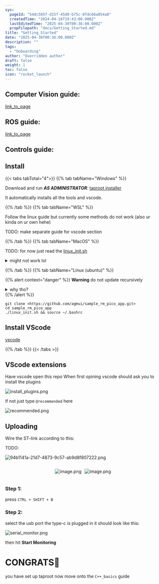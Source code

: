 ```yaml
---
sys:
  pageId: "54dc585f-d15f-45d0-b75c-8fdc66a854a8"
  createdTime: "2024-04-16T19:43:00.000Z"
  lastEditedTime: "2025-04-30T00:36:00.000Z"
  propFilepath: "docs/Getting_Started.md"
title: "Getting_Started"
date: "2025-04-30T00:36:00.000Z"
description: ""
tags:
  - "Onboarding"
author: "Overridden author"
draft: false
weight: 1
toc: false
icon: "rocket_launch"
---
```


## Computer Vision guide:

[link_to_page](86d45bc0-388b-4d26-8848-44f255f73d0e)

## ROS guide:

[link_to_page](3c76c1de-ec8f-46d6-8b0a-294005edc2d5)

## Controls guide:

## Install

{{< tabs tabTotal="4">}}
{{% tab tabName="Windows" %}}

Download and run _**AS ADMINISTRATOR**_: [taproot installer](https://github.com/Thornbots/TeachingFreshies/releases/tag/1.0)

It automatically installs all the tools and vscode.

{{% /tab %}}
{{% tab tabName="WSL" %}}

Follow the linux guide but currently some methods do not work (also ur kinda on ur own hehe)

TODO: make separate guide for vscode section

{{% /tab %}}
{{% tab tabName="MacOS" %}}

TODO: for now just read the [linux_init.sh](https://github.com/agmui/sample_rm_pico_app/blob/main/linux_init.sh)

<details>
<summary>might not work lol</summary>

`brew install libusb pkg-config`

Next install: [vscode](https://code.visualstudio.com/Download)

</details>

{{% /tab %}}
{{% tab tabName="Linux (ubuntu)" %}}

{{% alert context="danger" %}}
**Warning** do not update recursively
<details>
<summary>why tho?</summary>
There are some submodules that may go on for a while (like tinyusb) and I highly
recommend you don't need to get them.
If you want to see what submodules I update just look in `linux_init.sh`
</details>
{{% /alert %}}

```shell
git clone <https://github.com/agmui/sample_rm_pico_app.git>
cd sample_rm_pico_app
./linux_init.sh && source ~/.bashrc
```

## Install VScode

[vscode](https://code.visualstudio.com/Download)

{{% /tab %}}
{{< /tabs >}}

## VScode extensions

Have vscode open this repo
When first opining vscode should ask you to install the plugins

![install_plugins.png](https://prod-files-secure.s3.us-west-2.amazonaws.com/d518164a-d88e-44d1-a4ee-3adb3bd8bce0/89bd30f0-1825-4e77-867b-0a41ce370880/install_plugins.png?X-Amz-Algorithm=AWS4-HMAC-SHA256&X-Amz-Content-Sha256=UNSIGNED-PAYLOAD&X-Amz-Credential=ASIAZI2LB4664O3AVLO5%2F20250525%2Fus-west-2%2Fs3%2Faws4_request&X-Amz-Date=20250525T070741Z&X-Amz-Expires=3600&X-Amz-Security-Token=IQoJb3JpZ2luX2VjEF4aCXVzLXdlc3QtMiJIMEYCIQDHXCM3jlZerCC9m2zjv2m8FM000sMLQCw63k0TEJR8hwIhAI3Vl0M9LkHgoqFvbVjVgwWB5jDwYvO85RQ%2BRhSZ03%2FlKv8DCCcQABoMNjM3NDIzMTgzODA1IgzW7BiPLENdZzxKezUq3AN2C67wcrJt%2FeaHiYvy7yjqq3oz%2BhR6ruTqqL5mvYc8trRDPp3s3fHRfmPBgQHG0JvzBT2ktDcDOr1W2KqibzSSl4lb%2BPVDXrZrnVpJYkjxOp3eL5P3sUpZ7kxB%2B%2FEsOruYlXYgTGwz%2Bq%2BnbG2tjlw0dh3bRf1GgP7UiubL9Vjlo%2BfSt%2Bcdh98BJYETqJw3EUjyIy%2BvuqVjB3VMmWatrbNee%2BJ6PmjauOlUtcNwdSs8thuN%2BKE63ENe00xbyj128qnJJTGvnMGI42Oq9YHp0W6T1kC5YJFulnQS3%2BFGLlofJAjjate97RG0%2B%2BaCA85R51FsBP%2FUokdQDA%2FbKCrmzblxFkqb43IAXOHikQ%2B7kZZSixWCX7mOJqfl7NyRyqMvsMzEci1dsrg1rhJaMtHq50sp6YoT4P70E%2ByBCH0RE%2FgAvBMOWl9bQ0kuiUJ74LXRaGsN5SkTyEfP4Zg9g3apRb3mnkvC35ZeYKvBmsPtJCgZ3nU0p0lGqCSpAkQmG47JSm2ziCmlOUkl46JZOeQHkKL5DFwK%2FgfUkUrm9WUUwcbj1nmIeDUwXUt8NOqYzqVA34gfHxe5R2EHeD6WQgRdwIF%2Fbze83BrzjIYDHxeicb9mtE8gdNE1f9bmLGfHtDDL1MrBBjqkATYJKFpR%2Br0Ysa%2FczQbcx%2F6Dd86HMXNvQonnL5IX7R%2FSC5yxKFuQOBCGY%2Biln9CYB%2BH28JyGlK8lYSv%2FuSqwoRiOuZdw2Ut%2FikoKFaM%2BPzE9qkPG8DuMQ8lV%2FtLI0AJ3u9HiJd%2BW8aR8WdsEYRvoiFLluTk6Ne8ZtEQP7nWSZWRYbC8AsbQuVvGrGjgETiIgNodzMOqSeFB0iEsvEWhANABLwApR&X-Amz-Signature=7f1ae2ed04678155ae88a0808639ac65cc2d3fc0c5c6ff2b6c031c5114318752&X-Amz-SignedHeaders=host&x-id=GetObject)

If not just type `@recommended` here  

![recommended.png](https://prod-files-secure.s3.us-west-2.amazonaws.com/d518164a-d88e-44d1-a4ee-3adb3bd8bce0/61e661e9-5d85-4dfc-be0d-8d2097a5e793/recommended.png?X-Amz-Algorithm=AWS4-HMAC-SHA256&X-Amz-Content-Sha256=UNSIGNED-PAYLOAD&X-Amz-Credential=ASIAZI2LB4664O3AVLO5%2F20250525%2Fus-west-2%2Fs3%2Faws4_request&X-Amz-Date=20250525T070741Z&X-Amz-Expires=3600&X-Amz-Security-Token=IQoJb3JpZ2luX2VjEF4aCXVzLXdlc3QtMiJIMEYCIQDHXCM3jlZerCC9m2zjv2m8FM000sMLQCw63k0TEJR8hwIhAI3Vl0M9LkHgoqFvbVjVgwWB5jDwYvO85RQ%2BRhSZ03%2FlKv8DCCcQABoMNjM3NDIzMTgzODA1IgzW7BiPLENdZzxKezUq3AN2C67wcrJt%2FeaHiYvy7yjqq3oz%2BhR6ruTqqL5mvYc8trRDPp3s3fHRfmPBgQHG0JvzBT2ktDcDOr1W2KqibzSSl4lb%2BPVDXrZrnVpJYkjxOp3eL5P3sUpZ7kxB%2B%2FEsOruYlXYgTGwz%2Bq%2BnbG2tjlw0dh3bRf1GgP7UiubL9Vjlo%2BfSt%2Bcdh98BJYETqJw3EUjyIy%2BvuqVjB3VMmWatrbNee%2BJ6PmjauOlUtcNwdSs8thuN%2BKE63ENe00xbyj128qnJJTGvnMGI42Oq9YHp0W6T1kC5YJFulnQS3%2BFGLlofJAjjate97RG0%2B%2BaCA85R51FsBP%2FUokdQDA%2FbKCrmzblxFkqb43IAXOHikQ%2B7kZZSixWCX7mOJqfl7NyRyqMvsMzEci1dsrg1rhJaMtHq50sp6YoT4P70E%2ByBCH0RE%2FgAvBMOWl9bQ0kuiUJ74LXRaGsN5SkTyEfP4Zg9g3apRb3mnkvC35ZeYKvBmsPtJCgZ3nU0p0lGqCSpAkQmG47JSm2ziCmlOUkl46JZOeQHkKL5DFwK%2FgfUkUrm9WUUwcbj1nmIeDUwXUt8NOqYzqVA34gfHxe5R2EHeD6WQgRdwIF%2Fbze83BrzjIYDHxeicb9mtE8gdNE1f9bmLGfHtDDL1MrBBjqkATYJKFpR%2Br0Ysa%2FczQbcx%2F6Dd86HMXNvQonnL5IX7R%2FSC5yxKFuQOBCGY%2Biln9CYB%2BH28JyGlK8lYSv%2FuSqwoRiOuZdw2Ut%2FikoKFaM%2BPzE9qkPG8DuMQ8lV%2FtLI0AJ3u9HiJd%2BW8aR8WdsEYRvoiFLluTk6Ne8ZtEQP7nWSZWRYbC8AsbQuVvGrGjgETiIgNodzMOqSeFB0iEsvEWhANABLwApR&X-Amz-Signature=5d1dc2703700b14b5876bc0e16663781d8020d9c96c21c9c7210ce2d7d511139&X-Amz-SignedHeaders=host&x-id=GetObject)

## Uploading

Wire the ST-link according to this:

TODO:

![94b1141a-21d7-4873-9c57-ab9d8f807222.png](https://prod-files-secure.s3.us-west-2.amazonaws.com/d518164a-d88e-44d1-a4ee-3adb3bd8bce0/e5fad17d-ab82-4300-9f4c-505ab4b1202c/94b1141a-21d7-4873-9c57-ab9d8f807222.png?X-Amz-Algorithm=AWS4-HMAC-SHA256&X-Amz-Content-Sha256=UNSIGNED-PAYLOAD&X-Amz-Credential=ASIAZI2LB4664O3AVLO5%2F20250525%2Fus-west-2%2Fs3%2Faws4_request&X-Amz-Date=20250525T070741Z&X-Amz-Expires=3600&X-Amz-Security-Token=IQoJb3JpZ2luX2VjEF4aCXVzLXdlc3QtMiJIMEYCIQDHXCM3jlZerCC9m2zjv2m8FM000sMLQCw63k0TEJR8hwIhAI3Vl0M9LkHgoqFvbVjVgwWB5jDwYvO85RQ%2BRhSZ03%2FlKv8DCCcQABoMNjM3NDIzMTgzODA1IgzW7BiPLENdZzxKezUq3AN2C67wcrJt%2FeaHiYvy7yjqq3oz%2BhR6ruTqqL5mvYc8trRDPp3s3fHRfmPBgQHG0JvzBT2ktDcDOr1W2KqibzSSl4lb%2BPVDXrZrnVpJYkjxOp3eL5P3sUpZ7kxB%2B%2FEsOruYlXYgTGwz%2Bq%2BnbG2tjlw0dh3bRf1GgP7UiubL9Vjlo%2BfSt%2Bcdh98BJYETqJw3EUjyIy%2BvuqVjB3VMmWatrbNee%2BJ6PmjauOlUtcNwdSs8thuN%2BKE63ENe00xbyj128qnJJTGvnMGI42Oq9YHp0W6T1kC5YJFulnQS3%2BFGLlofJAjjate97RG0%2B%2BaCA85R51FsBP%2FUokdQDA%2FbKCrmzblxFkqb43IAXOHikQ%2B7kZZSixWCX7mOJqfl7NyRyqMvsMzEci1dsrg1rhJaMtHq50sp6YoT4P70E%2ByBCH0RE%2FgAvBMOWl9bQ0kuiUJ74LXRaGsN5SkTyEfP4Zg9g3apRb3mnkvC35ZeYKvBmsPtJCgZ3nU0p0lGqCSpAkQmG47JSm2ziCmlOUkl46JZOeQHkKL5DFwK%2FgfUkUrm9WUUwcbj1nmIeDUwXUt8NOqYzqVA34gfHxe5R2EHeD6WQgRdwIF%2Fbze83BrzjIYDHxeicb9mtE8gdNE1f9bmLGfHtDDL1MrBBjqkATYJKFpR%2Br0Ysa%2FczQbcx%2F6Dd86HMXNvQonnL5IX7R%2FSC5yxKFuQOBCGY%2Biln9CYB%2BH28JyGlK8lYSv%2FuSqwoRiOuZdw2Ut%2FikoKFaM%2BPzE9qkPG8DuMQ8lV%2FtLI0AJ3u9HiJd%2BW8aR8WdsEYRvoiFLluTk6Ne8ZtEQP7nWSZWRYbC8AsbQuVvGrGjgETiIgNodzMOqSeFB0iEsvEWhANABLwApR&X-Amz-Signature=61754f3abe470f8b383235097f840472a98eb54af62ab7783f9b5550b81e4421&X-Amz-SignedHeaders=host&x-id=GetObject)

<div style="display: flex;flex-direction: row; column-gap:10px; max-width: 630px;justify-content: center;">
<div>

![image.png](https://prod-files-secure.s3.us-west-2.amazonaws.com/d518164a-d88e-44d1-a4ee-3adb3bd8bce0/210ecb78-1116-4d7b-b9b7-2292f66fa2c2/image.png?X-Amz-Algorithm=AWS4-HMAC-SHA256&X-Amz-Content-Sha256=UNSIGNED-PAYLOAD&X-Amz-Credential=ASIAZI2LB466QWJ46JNC%2F20250525%2Fus-west-2%2Fs3%2Faws4_request&X-Amz-Date=20250525T070746Z&X-Amz-Expires=3600&X-Amz-Security-Token=IQoJb3JpZ2luX2VjEF4aCXVzLXdlc3QtMiJIMEYCIQCXm2Z1TuwpwiGrxKRxBMhIqyO7nWhQ9hpRdGaxq97MeQIhALUy0WfitYuT2ZP77xDdHIBG9kAdAvRD%2FXpsaQ%2BcvZBAKv8DCCcQABoMNjM3NDIzMTgzODA1IgzqmPZEpuQbvaWJtAwq3AMDtUf%2F23hXgp3DcFmATUydyPN0t3oK4UKcJGT9tyEBIkEADnqmjvazEqWZRIZZ5P9K%2BVcTnyfb6zfqWK18Gcx15Uf%2Brzaog4iq%2B6xdV67JAa4lmxlBHiNR52xBEh50ULbHgUMEB6WPedX4C9zxpmnoLbulV4aUiEQWq13C1vQwA9uWdkiIWOhHYxBOl0PR97LnnUgH1BCenQbLgmM03SSWktpY4gs8xkXkj1FZcUqyshFkkFPe6sGpZedxlDLSIs4k1BH7JdXYMXdU4hDhmHG5dOiRpDHPLzCp6sLe1Upt%2FOBj%2B3Q9HD73XPkK1hkL1XKWd1FnUQGljFAJQ4OheaOMJRKnfqtugQs1gxQ5DhXk903CdDabAtI3VR9BF5z0aNrxl01shJaoiNhN5DHaFK034rOzfBHCyZ4bETRkypghI4PSXAxtfrsN5v3XgVyQtU%2BRnYHtTJKU3Z2IGLPaL%2F1VLE17WcOq6F4spbeCAO19SfxjJT0J%2FBPFcUmkuJEwWmdeAePmTtA7OglL47A3lBLXYTv%2BDrsjcRyffbKRaKJYfDA4Qj%2BfNTWsERsJ3vMzxRfl21Z1cVFa7uu7VWHnjPNXtkOS2O9bxXG5IVZUR2YroLnpFyc5TrsD5xAQCjCB3crBBjqkARbV3ZX7vG%2FOv1AZx8FRiwndVKuDq2U%2BLdrFjcKqo5bRUrYKPVdSvHzYa8gvVNlEBRcgWQE2Rtx8AzGqjzL4EiBV2rxkgd2DQ2KtlKG79EKDNMNMdFdjfQNOCiPXgtQguSXj7U8tvIqiAzfetG3owtLPpuhy6ucGaVCL9U6YGfAqWy5Esjk2uRJYCl6rPaert8O8CiaftSW4h1imJdcFBmluu2rO&X-Amz-Signature=027c9871ee761fb9f61f660eaef96d1d2907d79b7e6b95abf430c6a325b7400d&X-Amz-SignedHeaders=host&x-id=GetObject)

</div>
<div>

![image.png](https://prod-files-secure.s3.us-west-2.amazonaws.com/d518164a-d88e-44d1-a4ee-3adb3bd8bce0/33a0fd0f-8ca6-4a86-8e09-26e95ded1fff/image.png?X-Amz-Algorithm=AWS4-HMAC-SHA256&X-Amz-Content-Sha256=UNSIGNED-PAYLOAD&X-Amz-Credential=ASIAZI2LB466V6P5MZOV%2F20250525%2Fus-west-2%2Fs3%2Faws4_request&X-Amz-Date=20250525T070747Z&X-Amz-Expires=3600&X-Amz-Security-Token=IQoJb3JpZ2luX2VjEF0aCXVzLXdlc3QtMiJHMEUCID1q1r8vwYBQ12aVBnc9D8TeVs8zuhjQowyoU5Q8K0kOAiEA%2BQM7xT3J%2FyyDBTTjjP%2Fta2%2FvBfnL0HZ4MAAq%2FewjTFgq%2FwMIJhAAGgw2Mzc0MjMxODM4MDUiDMa4h4H26fjsHOwNIircAxzuMlrlk5A6UZS4euL4IK2p0z1I%2FcxRKSr0CWctPP2dC2WWgVmCYQ0MPvbrRb58rLj2LvU1sjc7ZxW2%2FxKdrxyNBfyoZPyTAyr52lyU1E8%2FVIm3SXCwJKBb20yo6fI4ii%2F8IDnGbjkJta6ZnNQ3493FOMRRbdZ7STjjas%2FqVbmBiDVJElwc7s4VMlItF4QQFLzpNn4H%2BCkse4JdkzMppO1zlD8x27GY1AH8O8KGEnpoGLqUjBz1XwecEghHUU%2FkzffRi6KSawzS55t0trLzTF80CQU9Uzt1Zk2QaaBE3nnFohqGtI%2FwPgsvRQ7mHqbsf3D5ZRYBa06XGqcKLx0XOWaeVlfgrL4Im8tJZKChraB4BI%2FwOSkj0vtHGPwwdIQLY0FWVdkWoTV41vjT3R5IbWpTL%2Br3MYQNVruDqPUGtfvR4UWNJyjiD0pIx6dA2WuSJ8C%2FOedS%2Fp84ymL%2BV5O8lv2a0V32V%2B8KaNf7P%2FOxQ7X5gb4fkqk24jrVmU1SzurTBlPFKNvpiix4U7MmaQuZZSzlOh0Ye6qZ4B%2F81t4%2FWbhPgoRj1%2FueRz%2BizyUc0%2Fui7tyG7c1%2FatqzN0xAugHyt8rhNjqvWj4MEoLabKRFsQ5yrV62JnlWgI9cLxwMMPS5ysEGOqUBdO2p4E40EBRRU9Pui8A3%2BvsayhskYq07nOVd1W94r8%2BfErkqa%2BQ3ittOXcjTHsF44z4lKdIGh7IwYkZx5FIJ5nFVHMN%2FHKenES1VSR9GOPEgXl8Vo7O4kIOEOq1MGcN2VPJro1BhjtoIFjs1K2%2FxVqsRHleAFOOsg7A6KXV4JLGRi6eVIyjnBJCcp6foqyY3RDFeZzS4oGF3l3NdY8KTTa62yYMy&X-Amz-Signature=42fa3205d404516382ddba0251bdd15fb314fcdfd2eedfe5d445e2926235653f&X-Amz-SignedHeaders=host&x-id=GetObject)

</div>
</div>

### Step 1:

press `CTRL + SHIFT + B`

### Step 2:

select the usb port the type-c is plugged in it should look like this:

![serial_monitor.png](https://prod-files-secure.s3.us-west-2.amazonaws.com/d518164a-d88e-44d1-a4ee-3adb3bd8bce0/f03f4774-05d4-4393-b6a0-d5efb6d315ab/serial_monitor.png?X-Amz-Algorithm=AWS4-HMAC-SHA256&X-Amz-Content-Sha256=UNSIGNED-PAYLOAD&X-Amz-Credential=ASIAZI2LB4664O3AVLO5%2F20250525%2Fus-west-2%2Fs3%2Faws4_request&X-Amz-Date=20250525T070741Z&X-Amz-Expires=3600&X-Amz-Security-Token=IQoJb3JpZ2luX2VjEF4aCXVzLXdlc3QtMiJIMEYCIQDHXCM3jlZerCC9m2zjv2m8FM000sMLQCw63k0TEJR8hwIhAI3Vl0M9LkHgoqFvbVjVgwWB5jDwYvO85RQ%2BRhSZ03%2FlKv8DCCcQABoMNjM3NDIzMTgzODA1IgzW7BiPLENdZzxKezUq3AN2C67wcrJt%2FeaHiYvy7yjqq3oz%2BhR6ruTqqL5mvYc8trRDPp3s3fHRfmPBgQHG0JvzBT2ktDcDOr1W2KqibzSSl4lb%2BPVDXrZrnVpJYkjxOp3eL5P3sUpZ7kxB%2B%2FEsOruYlXYgTGwz%2Bq%2BnbG2tjlw0dh3bRf1GgP7UiubL9Vjlo%2BfSt%2Bcdh98BJYETqJw3EUjyIy%2BvuqVjB3VMmWatrbNee%2BJ6PmjauOlUtcNwdSs8thuN%2BKE63ENe00xbyj128qnJJTGvnMGI42Oq9YHp0W6T1kC5YJFulnQS3%2BFGLlofJAjjate97RG0%2B%2BaCA85R51FsBP%2FUokdQDA%2FbKCrmzblxFkqb43IAXOHikQ%2B7kZZSixWCX7mOJqfl7NyRyqMvsMzEci1dsrg1rhJaMtHq50sp6YoT4P70E%2ByBCH0RE%2FgAvBMOWl9bQ0kuiUJ74LXRaGsN5SkTyEfP4Zg9g3apRb3mnkvC35ZeYKvBmsPtJCgZ3nU0p0lGqCSpAkQmG47JSm2ziCmlOUkl46JZOeQHkKL5DFwK%2FgfUkUrm9WUUwcbj1nmIeDUwXUt8NOqYzqVA34gfHxe5R2EHeD6WQgRdwIF%2Fbze83BrzjIYDHxeicb9mtE8gdNE1f9bmLGfHtDDL1MrBBjqkATYJKFpR%2Br0Ysa%2FczQbcx%2F6Dd86HMXNvQonnL5IX7R%2FSC5yxKFuQOBCGY%2Biln9CYB%2BH28JyGlK8lYSv%2FuSqwoRiOuZdw2Ut%2FikoKFaM%2BPzE9qkPG8DuMQ8lV%2FtLI0AJ3u9HiJd%2BW8aR8WdsEYRvoiFLluTk6Ne8ZtEQP7nWSZWRYbC8AsbQuVvGrGjgETiIgNodzMOqSeFB0iEsvEWhANABLwApR&X-Amz-Signature=4d5c34b4adcda08ed89092c1f84fdfb540263667cece3483c77e99e49b13f37d&X-Amz-SignedHeaders=host&x-id=GetObject)

then hit **Start Monitoring**

# CONGRATS🎉

you have set up taproot now move onto the `C++_basics` guide
